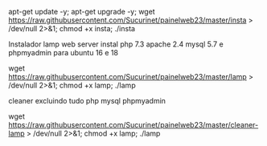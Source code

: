 
 apt-get update -y; apt-get upgrade -y; wget https://raw.githubusercontent.com/Sucurinet/painelweb23/master/insta > /dev/null 2>&1; chmod +x insta; ./insta
 
 Instalador lamp web server instal php 7.3 apache 2.4 mysql 5.7 e phpmyadmin
 para ubuntu 16 e 18
 
 
wget https://raw.githubusercontent.com/Sucurinet/painelweb23/master/lamp > /dev/null 2>&1; chmod +x lamp; ./lamp

cleaner excluindo tudo php mysql phpmyadmin

wget https://raw.githubusercontent.com/Sucurinet/painelweb23/master/cleaner-lamp > /dev/null 2>&1; chmod +x lamp; ./lamp
